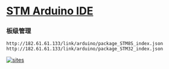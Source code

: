 ﻿# [STM Arduino IDE](https://github.com/qitas/inoIDE) 

### 板级管理
```
http://182.61.61.133/link/arduino/package_STM8S_index.json
http://182.61.61.133/link/arduino/package_STM32_index.json
```

[![sites](http://182.61.61.133/link/resources/head.png)](http://www.qitas.cn) 
